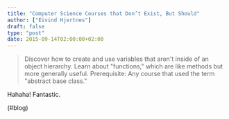 ```yaml
---
title: "Computer Science Courses that Don’t Exist, But Should"
author: ["Eivind Hjertnes"]
draft: false
type: "post"
date: 2015-09-14T02:00:00+02:00
---
```


> Discover how to create and use variables that aren't inside of an
> object hierarchy. Learn about "functions," which are like methods but
> more generally useful. Prerequisite: Any course that used the term
> "abstract base class."

Hahaha! Fantastic.

(#blog)
